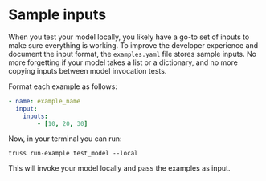 # Sample inputs

When you test your model locally, you likely have a go-to set of inputs to make sure everything is working. To improve the developer experience and document the input format, the `examples.yaml` file stores sample inputs. No more forgetting if your model takes a list or a dictionary, and no more copying inputs between model invocation tests.

Format each example as follows:

```yaml
- name: example_name
  input:
	inputs:
		- [10, 20, 30]
```

Now, in your terminal you can run:

```
truss run-example test_model --local
```

This will invoke your model locally and pass the examples as input.
